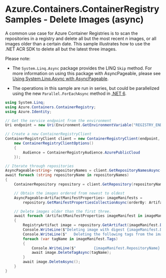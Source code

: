 # Azure.Containers.ContainerRegistry Samples - Delete Images (async)

A common use case for Azure Container Registries is to scan the repositories in a registry and delete all but the most recent *n* images, or all images older than a certain date.  This sample illustrates how to use the .NET ACR SDK to delete all but the latest three images.

Please note:

- The `System.Linq.Async` package provides the LINQ `Skip` method. For more information on using this package with AsyncPageable, please see [Using System.Linq.Async with AsyncPageable](https://github.com/Azure/azure-sdk-for-net/blob/main/sdk/core/Azure.Core/samples/Response.md#using-systemlinqasync-with-asyncpageable).

- The operations in this sample are run in series, but could be parallelized using the new `Parallel.ForEachAsync` method in [.NET 6](https://dotnet.microsoft.com/download/dotnet/6.0).

```C# Snippet:ContainerRegistry_Tests_Samples_DeleteImageAsync
using System.Linq;
using Azure.Containers.ContainerRegistry;
using Azure.Identity;

// Get the service endpoint from the environment
Uri endpoint = new Uri(Environment.GetEnvironmentVariable("REGISTRY_ENDPOINT"));

// Create a new ContainerRegistryClient
ContainerRegistryClient client = new ContainerRegistryClient(endpoint, new DefaultAzureCredential(),
    new ContainerRegistryClientOptions()
    {
        Audience = ContainerRegistryAudience.AzurePublicCloud
    });

// Iterate through repositories
AsyncPageable<string> repositoryNames = client.GetRepositoryNamesAsync();
await foreach (string repositoryName in repositoryNames)
{
    ContainerRepository repository = client.GetRepository(repositoryName);

    // Obtain the images ordered from newest to oldest
    AsyncPageable<ArtifactManifestProperties> imageManifests =
        repository.GetManifestPropertiesCollectionAsync(orderBy: ArtifactManifestOrderBy.LastUpdatedOnDescending);

    // Delete images older than the first three.
    await foreach (ArtifactManifestProperties imageManifest in imageManifests.Skip(3))
    {
        RegistryArtifact image = repository.GetArtifact(imageManifest.Digest);
        Console.WriteLine($"Deleting image with digest {imageManifest.Digest}.");
        Console.WriteLine($"   Deleting the following tags from the image: ");
        foreach (var tagName in imageManifest.Tags)
        {
            Console.WriteLine($"        {imageManifest.RepositoryName}:{tagName}");
            await image.DeleteTagAsync(tagName);
        }
        await image.DeleteAsync();
    }
}
```
